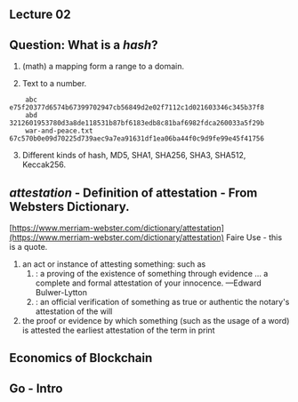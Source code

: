 Lecture 02
----------------

## Question: What is a *hash*?

1. (math) a mapping form a range to a domain.

2. Text to a number.
```
	abc               e75f20377d6574b67399702947cb56849d2e02f7112c1d021603346c345b37f8
	abd               3212601953780d3a8de118531b87bf6183edb8c81baf6982fdca260033a5f29b
	war-and-peace.txt 67c570b0e09d70225d739aec9a7ea91631df1ea06ba44f0c9d9fe99e45f41756
```

3. Different kinds of hash, MD5, SHA1, SHA256, SHA3, SHA512, Keccak256.




## *attestation* - Definition of attestation - From Websters Dictionary.

[https://www.merriam-webster.com/dictionary/attestation](https://www.merriam-webster.com/dictionary/attestation)
Faire Use - this is a quote.

1. an act or instance of attesting something: such as
	1. : a proving of the existence of something through evidence
	  … a complete and formal attestation of your innocence. —Edward Bulwer-Lytton
	2. : an official verification of something as true or authentic the notary's attestation of the will
2. the proof or evidence by which something (such as the usage of a word) is attested the earliest attestation of the term in print


## Economics of Blockchain

## Go - Intro


